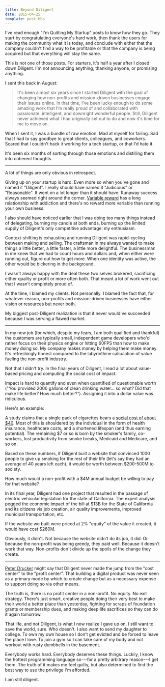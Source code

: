```yaml
---
title: Beyond Diligent
date: 2015-04-25
template: post.hbs
---
```


I've read enough "I'm Quitting My Startup" posts to know how they go. They start by congratulating everyone's hard work, then thank the users for making the community what it is today, and conclude with either that the company couldn't find a way to be profitable or that the company is being acquired but that everything will stay the same.

This is not one of those posts. For starters, it's half a year after I closed down Diligent. I'm not announcing anything, thanking anyone, or promising anything.

I sent this back in August:

> It's been almost six years since I started Diligent with the goal of changing how non-profits and mission-driven businesses engage their issues online. In that time, I've been lucky enough to do some amazing work that I'm really proud of and collaborated with passionate, intelligent, and downright wonderful people. Still, Diligent never achieved what I had originally set out to do and now it's time for me to move on.

When I sent it, I was a bundle of raw emotion. Mad at myself for failing. Sad that I had to say goodbye to great clients, colleagues, and coworkers. Scared that I couldn't hack it working for a tech startup, or that I'd hate it.

It's been six months of sorting through those emotions and distilling them into coherent thoughts.

***

A lot of things are only obvious in retrospect.

Giving up on your startup is hard. Even more so when you've gone and named it "Diligent". I really should have named it "Judicious" or "Reasonable". It went on a lot longer than it should have. Runaway success always seemed right around the corner. [Variable reward](http://www.jasonshen.com/2013/using-variable-rewards-to-drive-behavior-change/) has a long relationship with addiction and there's no reward more variable than running your own business.

I also should have noticed earlier that I was doing too many things instead of delegating, burning my candle at both ends, burning up the limited supply of Diligent's only competitive advantage: my enthusiasm.

Context-shifting is exhausting and running Diligent was rapid-cycling between making and selling. The craftsman in me always wanted to make things a little better, a little faster, a little more delightful. The businessman in me knew that we had to count hours and dollars and, when either were running out, figure out how to get more. When one identity was active, the other would be bickering in the background.

I wasn't always happy with the deal these two selves brokered, sacrificing either quality or profit or more often both. That meant a lot of work went out that I wasn't completely proud of.

At the time, I blamed my clients. Not personally. I blamed the fact that, for whatever reason, non-profits and mission-driven businesses have either vision or resources but never both.

My biggest post-Diligent realization is that it never would've succeeded because I was serving a flawed market.

***

In my new job (for which, despite my fears, I am both qualified and thankful) the customers are typically small, independent game developers who'd rather focus on their physics engine or hitting 60FPS than how to make money doing so. My company makes money by helping them make money. It's refreshingly honest compared to the labyrinthine calculation of value fueling the non-profit industry.

Not that I didn't try. In the final years of Diligent, I read a lot about value-based pricing and computing the social cost of impact.

Impact is hard to quantify and even when quantified of questionable worth ("You provided 2000 gallons of clean drinking water... so what? Did that make life better? How much better?"). Assigning it into a dollar value was ridiculous.

Here's an example:

A study claims that a single pack of cigarettes bears a [social cost of about $40](http://theincidentaleconomist.com/wordpress/the-cost-of-smoking/). Most of this is shouldered by the individual in the form of health insurance, healthcare costs, and a shortened lifespan (and thus earning potential). The remaining $7 or so is born by the smoker's family, co-workers, lost productivity from smoke breaks, Medicaid and Medicare, and so on.

Based on these numbers, if Diligent built a website that convinced 1000 people to give up smoking for the rest of their life (let's say they had an average of 40 years left each), it would be worth between $200-500M to society.

How much would a non-profit with a $4M annual budget be willing to pay for that website?

In its final year, Diligent had one project that resulted in the passage of electric vehicular legislation for the state of California. The expert analysis pegged the economic impact of the bill at $13B for the State of California and its citizens via job creation, air quality improvements, improved municipal transportation, etc.

If the website we built were priced at 2% "equity" of the value it created, it would have cost $260M.

Obviously, it didn't. Not because the website didn't do its job, it did. Or because the non-profit was being greedy, they paid well. Because it doesn't work that way. Non-profits don't divide up the spoils of the change they create.

***

[Peter Drucker](http://en.wikipedia.org/wiki/Peter_Drucker#Key_ideas) might say that Diligent never made the jump from the "cost center" to the "profit center". That building a digital product was never seen as a primary mode by which to create change but as a necessary expense to support doing so via other means.

The truth is, there is no profit center in a non-profit. No equity. No exit strategy. There's just smart, creative people doing their very best to make their world a better place than yesterday, fighting for scraps of foundation grants or membership dues, and making deep life sacrifices so they can do it again tomorrow.

That life, and not Diligent, is what I now realize I gave up on. I still want to save the world, sure. Who doesn't. I also want to send my daughter to college. To own my own house so I don't get evicted and be forced to leave the place I love. To join a gym so I can take care of my body and not workout with rusty dumbbells in the basement.

Everybody works hard. Everybody deserves these things. Luckily, I know the hottest programming language so---for a pretty arbitrary reason---I get them. The truth of it makes me feel guilty, but also determined to find the best way to use the privilege I'm afforded.

I am still diligent.
